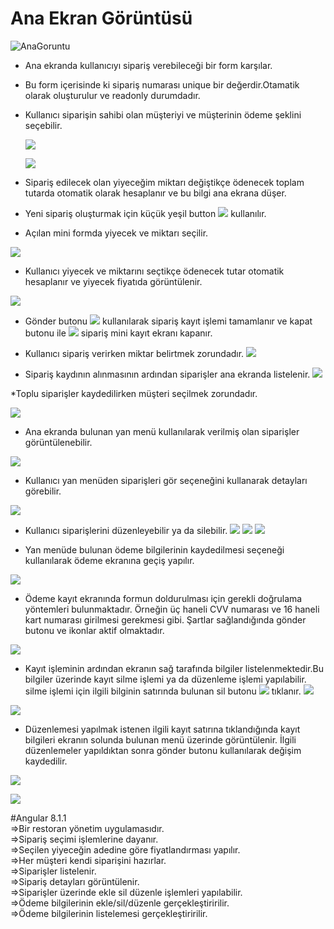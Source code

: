 # Ana Ekran Görüntüsü
![AnaGoruntu](https://github.com/NisanurBulut/RestaurantAPP/src/assets/Tanitim/AnaGoruntu.jpg)

* Ana ekranda kullanıcıyı sipariş verebileceği bir form karşılar. 
* Bu form içerisinde ki sipariş numarası unique bir değerdir.Otamatik olarak oluşturulur ve readonly durumdadır.
* Kullanıcı siparişin sahibi olan müşteriyi ve müşterinin ödeme şeklini seçebilir.

    ![](~\src\assets\Tanitim\AnaGoruntu2.jpg)

    ![](src\assets\Tanitim\AnaGoruntu3.JPG)
* Sipariş edilecek olan yiyeceğim miktarı değiştikçe ödenecek toplam tutarda otomatik olarak hesaplanır ve bu bilgi ana ekrana düşer.


* Yeni sipariş oluşturmak için küçük yeşil button 
![](src\assets\Tanitim\btn.JPG) kullanılır. 

* Açılan mini formda yiyecek ve miktarı seçilir.

![](src\assets\Tanitim\AnaGoruntu4.JPG)

* Kullanıcı yiyecek ve miktarını seçtikçe ödenecek tutar otomatik hesaplanır ve yiyecek fiyatıda görüntülenir.

![](src\assets\Tanitim\AnaGoruntu5.JPG)

* Gönder butonu ![](src\assets\Tanitim\btn1.JPG) kullanılarak sipariş  kayıt işlemi tamamlanır ve kapat butonu ile ![](src\assets\Tanitim\btn2.JPG) sipariş mini kayıt ekranı kapanır.

* Kullanıcı sipariş verirken miktar belirtmek zorundadır.
![](src\assets\Tanitim\AnaGoruntu61.JPG)

* Sipariş kaydının alınmasının ardından siparişler ana ekranda listelenir.
![](src\assets\Tanitim\AnaGoruntu7.JPG)

*Toplu siparişler kaydedilirken müşteri seçilmek zorundadır.

![](src\assets\Tanitim\AnaGoruntu8.JPG)

* Ana ekranda bulunan yan menü kullanılarak verilmiş olan siparişler görüntülenebilir.

![](src\assets\Tanitim\AnaGoruntu9.JPG)

* Kullanıcı yan menüden siparişleri gör seçeneğini kullanarak detayları görebilir.

![](src\assets\Tanitim\AnaGoruntu10.JPG)

* Kullanıcı siparişlerini düzenleyebilir ya da silebilir.
![](src\assets\Tanitim\AnaGoruntu11.JPG)
![](src\assets\Tanitim\AnaGoruntu12.JPG)
![](src\assets\Tanitim\AnaGoruntu13.JPG)

* Yan menüde bulunan ödeme bilgilerinin kaydedilmesi seçeneği kullanılarak ödeme ekranına geçiş yapılır.

![](src\assets\Tanitim\AnaGoruntu14.JPG)

* Ödeme kayıt ekranında formun doldurulması için gerekli doğrulama yöntemleri bulunmaktadır. Örneğin üç haneli CVV numarası ve 16 haneli kart numarası girilmesi gerekmesi gibi. Şartlar sağlandığında gönder butonu ve ikonlar aktif olmaktadır.

![](src\assets\Tanitim\AnaGoruntu15.JPG)

* Kayıt işleminin ardından ekranın sağ tarafında bilgiler listelenmektedir.Bu bilgiler üzerinde kayıt silme işlemi ya da düzenleme işlemi yapılabilir. silme işlemi için ilgili bilginin satırında bulunan sil butonu ![](src\assets\Tanitim\btn3.JPG) tıklanır.
 ![](src\assets\Tanitim\AnaGoruntu16.JPG) 

 ![](src\assets\Tanitim\AnaGoruntu17.JPG)

 * Düzenlemesi yapılmak istenen ilgili kayıt satırına tıklandığında kayıt bilgileri ekranın solunda bulunan menü üzerinde görüntülenir. İlgili düzenlemeler yapıldıktan sonra gönder butonu kullanılarak değişim kaydedilir.

  ![](src\assets\Tanitim\AnaGoruntu17.JPG) 

 ![](src\assets\Tanitim\AnaGoruntu18.JPG)

#Angular 8.1.1<br/>
=>Bir restoran yönetim uygulamasıdır.<br/>
=>Sipariş seçimi işlemlerine dayanır.<br/>
=>Seçilen yiyeceğin adedine göre fiyatlandırması yapılır.<br/>
=>Her müşteri kendi siparişini hazırlar.<br/>
=>Siparişler listelenir.<br/>
=>Sipariş detayları görüntülenir.<br/>
=>Siparişler üzerinde ekle sil düzenle işlemleri yapılabilir.<br/>
=>Ödeme bilgilerinin ekle/sil/düzenle gerçekleştiririlir.<br/>
=>Ödeme bilgilerinin listelemesi gerçekleştiririlir.<br/>

